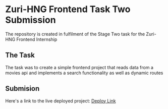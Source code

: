 # Zuri-HNG Frontend Task Two Submission

The repository is created in fulfilment of the Stage Two task for the Zuri-HNG Frontend Internship

## The Task

The task was to create a simple frontend project that reads data from a movies api and implements a search functionality as well as dynamic routes

## Submision

Here's a link to the live deployed project:
[Deploy Link](https://frontend-hng-stage-2.vercel.app)